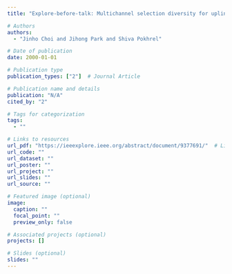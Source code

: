 ```yaml
---
title: "Explore-before-talk: Multichannel selection diversity for uplink transmissions in machine-type communication"

# Authors
authors:
  - "Jinho Choi and Jihong Park and Shiva Pokhrel"

# Date of publication
date: 2000-01-01

# Publication type
publication_types: ["2"]  # Journal Article

# Publication name and details
publication: "N/A"
cited_by: "2"

# Tags for categorization
tags:
  - ""

# Links to resources
url_pdf: "https://ieeexplore.ieee.org/abstract/document/9377691/"  # Link to the resource
url_code: ""
url_dataset: ""
url_poster: ""
url_project: ""
url_slides: ""
url_source: ""

# Featured image (optional)
image:
  caption: ""
  focal_point: ""
  preview_only: false

# Associated projects (optional)
projects: []

# Slides (optional)
slides: ""
---
```


